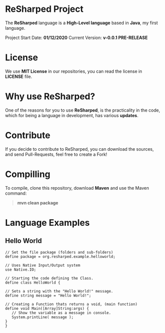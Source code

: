 # ReSharped Project

The **ReSharped** language is a **High-Level language** based in **Java**, my first language.

Project Start Date: **01/12/2020**
Current Version: **v-0.0.1 PRE-RELEASE**

# License

We use **MIT License** in our repositories, you can read the license in **LICENSE** file.

# Why use ReSharped?

  
One of the reasons for you to use **ReSharped**, is the practicality in the code, which for being a language in development, has various **updates**.

# Contribute

If you decide to contribute to ReSharped, you can download the sources, and send Pull-Requests, feel free to create a Fork!

# Compilling

To compile, clone this repository, download **Maven** and use the Maven command: 

> **mvn clean package**

# Language Examples

## Hello World
 

    // Set the file package (folders and sub-folders)
    define package = org.resharped.example.helloworld;
    
    // Uses Native Input/Output system
    use Native.IO;

    // Starting the code defining the Class.
    define class HelloWorld {
    
    // Sets a string with the "Hello World!" message.
    define string message = "Hello World!";
    
    // Creating a Function thats returns a void, (main function) 
    define void Main([Array]String:args) {
       // Show the variable as a message in console.
       System.printLine( message );
    }
    }
    

